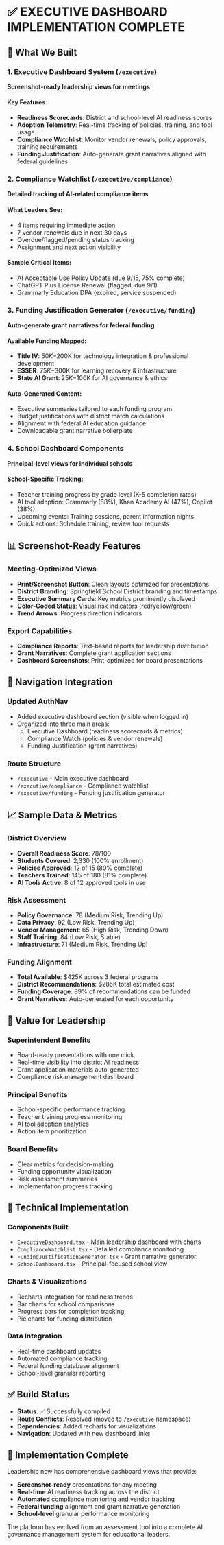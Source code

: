 # ✅ EXECUTIVE DASHBOARD IMPLEMENTATION COMPLETE

## 🎯 What We Built

### 1. Executive Dashboard System (`/executive`)
**Screenshot-ready leadership views for meetings**

#### Key Features:
- **Readiness Scorecards**: District and school-level AI readiness scores
- **Adoption Telemetry**: Real-time tracking of policies, training, and tool usage
- **Compliance Watchlist**: Monitor vendor renewals, policy approvals, training requirements
- **Funding Justification**: Auto-generate grant narratives aligned with federal guidelines

### 2. Compliance Watchlist (`/executive/compliance`)
**Detailed tracking of AI-related compliance items**

#### What Leaders See:
- 4 items requiring immediate action
- 7 vendor renewals due in next 30 days
- Overdue/flagged/pending status tracking
- Assignment and next action visibility

#### Sample Critical Items:
- AI Acceptable Use Policy Update (due 9/15, 75% complete)
- ChatGPT Plus License Renewal (flagged, due 9/1) 
- Grammarly Education DPA (expired, service suspended)

### 3. Funding Justification Generator (`/executive/funding`)
**Auto-generate grant narratives for federal funding**

#### Available Funding Mapped:
- **Title IV**: $50K-$200K for technology integration & professional development
- **ESSER**: $75K-$300K for learning recovery & infrastructure
- **State AI Grant**: $25K-$100K for AI governance & ethics

#### Auto-Generated Content:
- Executive summaries tailored to each funding program
- Budget justifications with district match calculations
- Alignment with federal AI education guidance
- Downloadable grant narrative boilerplate

### 4. School Dashboard Components
**Principal-level views for individual schools**

#### School-Specific Tracking:
- Teacher training progress by grade level (K-5 completion rates)
- AI tool adoption: Grammarly (88%), Khan Academy AI (47%), Copilot (38%)
- Upcoming events: Training sessions, parent information nights
- Quick actions: Schedule training, review tool requests

## 📊 Screenshot-Ready Features

### Meeting-Optimized Views
- **Print/Screenshot Button**: Clean layouts optimized for presentations
- **District Branding**: Springfield School District branding and timestamps
- **Executive Summary Cards**: Key metrics prominently displayed
- **Color-Coded Status**: Visual risk indicators (red/yellow/green)
- **Trend Arrows**: Progress direction indicators

### Export Capabilities
- **Compliance Reports**: Text-based reports for leadership distribution
- **Grant Narratives**: Complete grant application sections
- **Dashboard Screenshots**: Print-optimized for board presentations

## 🚀 Navigation Integration

### Updated AuthNav
- Added executive dashboard section (visible when logged in)
- Organized into three main areas:
  - Executive Dashboard (readiness scorecards & metrics)
  - Compliance Watch (policies & vendor renewals)
  - Funding Justification (grant narratives)

### Route Structure
- `/executive` - Main executive dashboard
- `/executive/compliance` - Compliance watchlist
- `/executive/funding` - Funding justification generator

## 📈 Sample Data & Metrics

### District Overview
- **Overall Readiness Score**: 78/100
- **Students Covered**: 2,330 (100% enrollment)
- **Policies Approved**: 12 of 15 (80% complete)
- **Teachers Trained**: 145 of 180 (81% complete)
- **AI Tools Active**: 8 of 12 approved tools in use

### Risk Assessment
- **Policy Governance**: 78 (Medium Risk, Trending Up)
- **Data Privacy**: 92 (Low Risk, Trending Up)
- **Vendor Management**: 65 (High Risk, Trending Down)
- **Staff Training**: 84 (Low Risk, Stable)
- **Infrastructure**: 71 (Medium Risk, Trending Up)

### Funding Alignment
- **Total Available**: $425K across 3 federal programs
- **District Recommendations**: $285K total estimated cost
- **Funding Coverage**: 89% of recommendations can be funded
- **Grant Narratives**: Auto-generated for each opportunity

## 🎯 Value for Leadership

### Superintendent Benefits
- Board-ready presentations with one click
- Real-time visibility into district AI readiness
- Grant application materials auto-generated
- Compliance risk management dashboard

### Principal Benefits
- School-specific performance tracking
- Teacher training progress monitoring
- AI tool adoption analytics
- Action item prioritization

### Board Benefits
- Clear metrics for decision-making
- Funding opportunity visualization
- Risk assessment summaries
- Implementation progress tracking

## 🔧 Technical Implementation

### Components Built
- `ExecutiveDashboard.tsx` - Main leadership dashboard with charts
- `ComplianceWatchlist.tsx` - Detailed compliance monitoring
- `FundingJustificationGenerator.tsx` - Grant narrative generator
- `SchoolDashboard.tsx` - Principal-focused school view

### Charts & Visualizations
- Recharts integration for readiness trends
- Bar charts for school comparisons
- Progress bars for completion tracking
- Pie charts for funding distribution

### Data Integration
- Real-time dashboard updates
- Automated compliance tracking
- Federal funding database alignment
- School-level granular reporting

## ✅ Build Status
- **Status**: ✅ Successfully compiled
- **Route Conflicts**: Resolved (moved to `/executive` namespace)
- **Dependencies**: Added recharts for visualizations
- **Navigation**: Updated with new dashboard links

## 🎉 Implementation Complete

Leadership now has comprehensive dashboard views that provide:
- **Screenshot-ready** presentations for any meeting
- **Real-time** AI readiness tracking across the district
- **Automated** compliance monitoring and vendor tracking
- **Federal funding** alignment and grant narrative generation
- **School-level** granular performance monitoring

The platform has evolved from an assessment tool into a complete AI governance management system for educational leaders.
